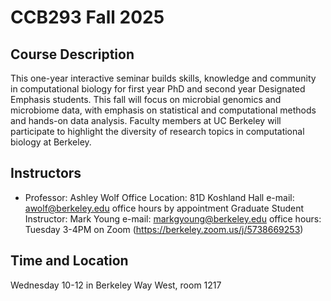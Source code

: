 # CCB293 Fall 2025
## Course Description 
This one-year interactive seminar builds skills, knowledge and community in computational biology for first year PhD and second year Designated Emphasis students. This fall will focus on microbial genomics and microbiome data, with emphasis on statistical and computational methods and hands-on data analysis. Faculty members at UC Berkeley will participate to highlight the diversity of research topics in computational biology at Berkeley.
## Instructors
- Professor: Ashley Wolf
  Office Location: 81D Koshland Hall
  e-mail: awolf@berkeley.edu
  office hours by appointment
  Graduate Student Instructor: Mark Young
e-mail: markgyoung@berkeley.edu
office hours: Tuesday 3-4PM on Zoom (https://berkeley.zoom.us/j/5738669253)
## Time and Location
Wednesday 10-12 in Berkeley Way West, room 1217
